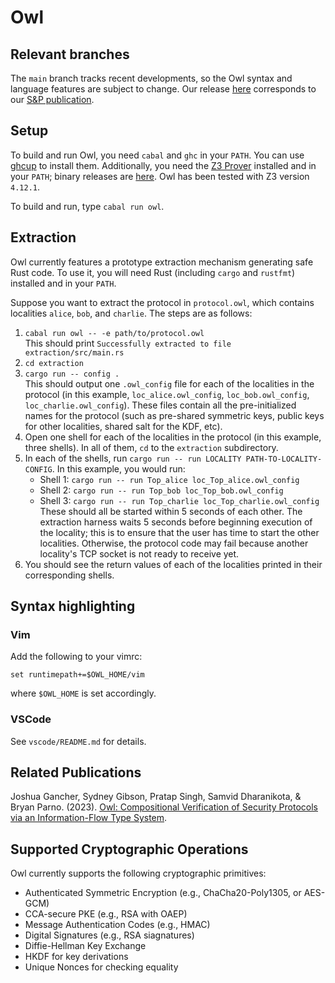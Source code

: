 # Owl

## Relevant branches

The `main` branch tracks recent developments, so the Owl syntax and language features are subject to change. Our release [here](https://github.com/secure-foundations/owl/releases/tag/ieee-sp-2023) corresponds to our [S&P publication](https://www.computer.org/csdl/proceedings-article/sp/2023/933600b130/1NrbYvgcB4Q).

## Setup

To build and run Owl, you need `cabal` and `ghc` in your `PATH`. You can use [ghcup](https://www.haskell.org/ghcup/) to install them. 
Additionally, you need the [Z3 Prover](https://github.com/Z3Prover/z3) installed
and in your `PATH`; binary releases are [here](https://github.com/Z3Prover/z3/releases). Owl has been tested with Z3 version `4.12.1`.

To build and run, type `cabal run owl`. 



## Extraction

Owl currently features a prototype extraction mechanism generating safe Rust code. To use it, you will need Rust (including `cargo` and `rustfmt`) installed and in your `PATH`. 

Suppose you want to extract the protocol in `protocol.owl`, which contains localities `alice`, `bob`, and `charlie`. The steps are as follows:

1. `cabal run owl -- -e path/to/protocol.owl`  
    This should print `Successfully extracted to file extraction/src/main.rs`
2. `cd extraction`
3. `cargo run -- config .`  
    This should output one `.owl_config` file for each of the localities in the protocol (in this example, `loc_alice.owl_config`, `loc_bob.owl_config`, `loc_charlie.owl_config`). These files contain all the pre-initialized names for the protocol (such as pre-shared symmetric keys, public keys for other localities, shared salt for the KDF, etc).
4.  Open one shell for each of the localities in the protocol (in this example, three shells). In all of them, `cd` to the `extraction` subdirectory.
5.  In each of the shells, run `cargo run -- run LOCALITY PATH-TO-LOCALITY-CONFIG`. In this example, you would run:  
    - Shell 1: `cargo run -- run Top_alice loc_Top_alice.owl_config`
    - Shell 2: `cargo run -- run Top_bob loc_Top_bob.owl_config`
    - Shell 3: `cargo run -- run Top_charlie loc_Top_charlie.owl_config`
    These should all be started within 5 seconds of each other. The extraction harness waits 5 seconds before beginning execution of the locality; this is to ensure that the user has time to start the other localities. Otherwise, the protocol code may fail because another locality's TCP socket is not ready to receive yet.
6.  You should see the return values of each of the localities printed in their corresponding shells.

## Syntax highlighting

### Vim

Add the following to your vimrc:

    set runtimepath+=$OWL_HOME/vim

where `$OWL_HOME` is set accordingly.

### VSCode

See `vscode/README.md` for details.

## Related Publications

Joshua Gancher, Sydney Gibson, Pratap Singh, Samvid Dharanikota, & Bryan Parno. (2023). [Owl: Compositional Verification of Security Protocols via an Information-Flow Type System](https://eprint.iacr.org/2023/473.pdf). 

## Supported Cryptographic Operations

Owl currently supports the following cryptographic primitives:
* Authenticated Symmetric Encryption (e.g., ChaCha20-Poly1305, or AES-GCM)
* CCA-secure PKE (e.g., RSA with OAEP)
* Message Authentication Codes (e.g., HMAC)
* Digital Signatures (e.g., RSA siagnatures)
* Diffie-Hellman Key Exchange
* HKDF for key derivations
* Unique Nonces for checking equality
